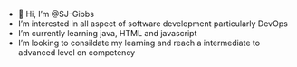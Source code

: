 - 👋 Hi, I’m @SJ-Gibbs 
- I’m interested in all aspect of software development particularly DevOps
- I’m currently learning java, HTML and javascript
- I’m looking to consildate my learning and reach a intermediate to advanced level on competency
